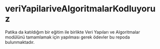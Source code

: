 # veriYapilariveAlgoritmalarKodluyoruz
Patika da katıldığım bir eğitim ile birlikte Veri Yapıları ve Algoritmalar modülünü tamamlamak için yapılması gerek ödevler bu repoda bulunmaktadır.
